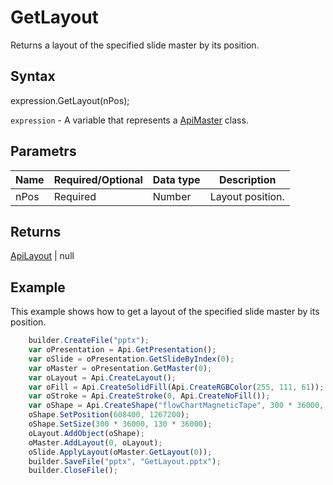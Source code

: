 # GetLayout

Returns a layout of the specified slide master by its position.

## Syntax

expression.GetLayout(nPos);

`expression` - A variable that represents a [ApiMaster](../ApiMaster.md) class.

## Parametrs

| **Name** | **Required/Optional** | **Data type** | **Description** |
| ------------- | ------------- | ------------- | ------------- |
| nPos | Required | Number | Layout position. |

## Returns

[ApiLayout](../../ApiLayout/ApiLayout.md) &#124; null

## Example

This example shows how to get a layout of the specified slide master by its position.

```javascript
	builder.CreateFile("pptx");
	var oPresentation = Api.GetPresentation();
	var oSlide = oPresentation.GetSlideByIndex(0);
	var oMaster = oPresentation.GetMaster(0);
	var oLayout = Api.CreateLayout();
	var oFill = Api.CreateSolidFill(Api.CreateRGBColor(255, 111, 61));
	var oStroke = Api.CreateStroke(0, Api.CreateNoFill());
	var oShape = Api.CreateShape("flowChartMagneticTape", 300 * 36000, 130 * 36000, oFill, oStroke);
	oShape.SetPosition(608400, 1267200);
	oShape.SetSize(300 * 36000, 130 * 36000);
	oLayout.AddObject(oShape);
	oMaster.AddLayout(0, oLayout);
	oSlide.ApplyLayout(oMaster.GetLayout(0));
	builder.SaveFile("pptx", "GetLayout.pptx");
	builder.CloseFile();
```